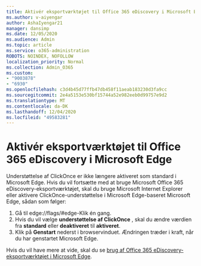 ```yaml
---
title: Aktivér eksportværktøjet til Office 365 eDiscovery i Microsoft Edge
ms.author: v-aiyengar
author: AshaIyengar21
manager: dansimp
ms.date: 12/05/2020
ms.audience: Admin
ms.topic: article
ms.service: o365-administration
ROBOTS: NOINDEX, NOFOLLOW
localization_priority: Normal
ms.collection: Admin_O365
ms.custom:
- "9003878"
- "6930"
ms.openlocfilehash: c3d4b45d77ffb47db458f11aeab183230d3fa9cc
ms.sourcegitcommit: 2e4a5153e530bf15744a52e982eeb0d99757e9d2
ms.translationtype: MT
ms.contentlocale: da-DK
ms.lasthandoff: 12/04/2020
ms.locfileid: "49583281"
---
```

# <a name="enable-office-365-ediscovery-export-tool-in-microsoft-edge"></a>Aktivér eksportværktøjet til Office 365 eDiscovery i Microsoft Edge

Understøttelse af ClickOnce er ikke længere aktiveret som standard i Microsoft Edge. Hvis du vil fortsætte med at bruge Microsoft Office 365 eDiscovery-eksportværktøjet, skal du bruge Microsoft Internet Explorer eller aktivere ClickOnce-understøttelse i Microsoft Edge-baseret Microsoft Edge, sådan som følger:

1. Gå til edge://flags/#edge-Klik én gang.
1. Hvis du vil vælge **understøttelse af ClickOnce** , skal du ændre værdien fra **standard** eller **deaktiveret** til **aktiveret**.
1. Klik på **Genstart** nederst i browservinduet. Ændringen træder i kraft, når du har genstartet Microsoft Edge.

Hvis du vil have mere at vide, skal du se [brug af Office 365 eDiscovery-eksportværktøjet i Microsoft Edge](https://go.microsoft.com/fwlink/?linkid=2111611).
